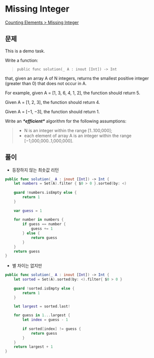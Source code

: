 # Missing Integer

[Counting Elements > Missing Integer](https://app.codility.com/programmers/lessons/4-counting_elements/missing_integer/)



## 문제 

This is a demo task.

Write a function:

> ```
> public func solution(_ A : inout [Int]) -> Int
> ```

that, given an array A of N integers, returns the smallest positive integer (greater than 0) that does not occur in A.

For example, given A = [1, 3, 6, 4, 1, 2], the function should return 5.

Given A = [1, 2, 3], the function should return 4.

Given A = [−1, −3], the function should return 1.

Write an ***\*efficient\**** algorithm for the following assumptions:

> - N is an integer within the range [1..100,000];
> - each element of array A is an integer within the range [−1,000,000..1,000,000].



## 풀이 

- 등장하지 않는 최솟값 리턴

```swift
public func solution(_ A : inout [Int]) -> Int {
    let numbers = Set(A).filter { $0 > 0 }.sorted(by: <)
    
    guard !numbers.isEmpty else {
        return 1
    }
    
    var guess = 1
    
    for number in numbers {
        if guess == number {
            guess += 1
        } else {
            return guess
        }
    }
    return guess
}
```



- 별 차이는 없지만

```swift
public func solution(_ A : inout [Int]) -> Int {
    let sorted = Set(A).sorted(by: <).filter{ $0 > 0 }
    
    guard !sorted.isEmpty else {
        return 1
    }
    
    let largest = sorted.last!

    for guess in 1...largest {
        let index = guess - 1
      
        if sorted[index] != guess {
            return guess
        }
    }
    return largest + 1
}
```








